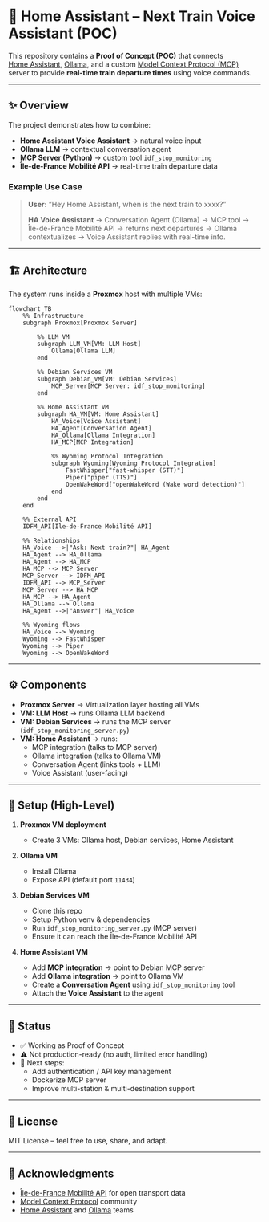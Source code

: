 # 🚉 Home Assistant – Next Train Voice Assistant (POC)

This repository contains a **Proof of Concept (POC)** that connects  
[Home Assistant](https://www.home-assistant.io/), [Ollama](https://ollama.ai/), and a custom [Model Context Protocol (MCP)](https://modelcontextprotocol.io/) server to provide **real-time train departure times** using voice commands.

---

## ✨ Overview

The project demonstrates how to combine:

- **Home Assistant Voice Assistant** → natural voice input  
- **Ollama LLM** → contextual conversation agent  
- **MCP Server (Python)** → custom tool `idf_stop_monitoring`  
- **Île-de-France Mobilité API** → real-time train departure data  

### Example Use Case

> **User:** “Hey Home Assistant, when is the next train to xxxx?”  
>
> **HA Voice Assistant** → Conversation Agent (Ollama) → MCP tool → Île-de-France Mobilité API → returns next departures → Ollama contextualizes → Voice Assistant replies with real-time info.  

---

## 🏗️ Architecture

The system runs inside a **Proxmox** host with multiple VMs:

```mermaid
flowchart TB
    %% Infrastructure
    subgraph Proxmox[Proxmox Server]
        
        %% LLM VM
        subgraph LLM_VM[VM: LLM Host]
            Ollama[Ollama LLM]
        end

        %% Debian Services VM
        subgraph Debian_VM[VM: Debian Services]
            MCP_Server[MCP Server: idf_stop_monitoring]
        end

        %% Home Assistant VM
        subgraph HA_VM[VM: Home Assistant]
            HA_Voice[Voice Assistant]
            HA_Agent[Conversation Agent]
            HA_Ollama[Ollama Integration]
            HA_MCP[MCP Integration]

            %% Wyoming Protocol Integration
            subgraph Wyoming[Wyoming Protocol Integration]
                FastWhisper["fast-whisper (STT)"]
                Piper["piper (TTS)"]
                OpenWakeWord["openWakeWord (Wake word detection)"]
            end
        end
    end

    %% External API
    IDFM_API[Île-de-France Mobilité API]

    %% Relationships
    HA_Voice -->|"Ask: Next train?"| HA_Agent
    HA_Agent --> HA_Ollama
    HA_Agent --> HA_MCP
    HA_MCP --> MCP_Server
    MCP_Server --> IDFM_API
    IDFM_API --> MCP_Server
    MCP_Server --> HA_MCP
    HA_MCP --> HA_Agent
    HA_Ollama --> Ollama
    HA_Agent -->|"Answer"| HA_Voice

    %% Wyoming flows
    HA_Voice --> Wyoming
    Wyoming --> FastWhisper
    Wyoming --> Piper
    Wyoming --> OpenWakeWord
```
---

## ⚙️ Components

- **Proxmox Server** → Virtualization layer hosting all VMs  
- **VM: LLM Host** → runs Ollama LLM backend  
- **VM: Debian Services** → runs the MCP server (`idf_stop_monitoring_server.py`)  
- **VM: Home Assistant** → runs:
  - MCP integration (talks to MCP server)  
  - Ollama integration (talks to Ollama VM)  
  - Conversation Agent (links tools + LLM)  
  - Voice Assistant (user-facing)  

---

## 🚀 Setup (High-Level)

1. **Proxmox VM deployment**
   - Create 3 VMs: Ollama host, Debian services, Home Assistant  

2. **Ollama VM**
   - Install Ollama  
   - Expose API (default port `11434`)  

3. **Debian Services VM**
   - Clone this repo  
   - Setup Python venv & dependencies  
   - Run `idf_stop_monitoring_server.py` (MCP server)  
   - Ensure it can reach the Île-de-France Mobilité API  

4. **Home Assistant VM**
   - Add **MCP integration** → point to Debian MCP server  
   - Add **Ollama integration** → point to Ollama VM  
   - Create a **Conversation Agent** using `idf_stop_monitoring` tool  
   - Attach the **Voice Assistant** to the agent  

---

## 📌 Status

- ✅ Working as Proof of Concept  
- ⚠️ Not production-ready (no auth, limited error handling)  
- 🎯 Next steps:  
  - Add authentication / API key management  
  - Dockerize MCP server  
  - Improve multi-station & multi-destination support  

---

## 📜 License

MIT License – feel free to use, share, and adapt.  

---

## 🙌 Acknowledgments

- [Île-de-France Mobilité API](https://www.iledefrance-mobilites.fr/) for open transport data  
- [Model Context Protocol](https://modelcontextprotocol.io/) community  
- [Home Assistant](https://www.home-assistant.io/) and [Ollama](https://ollama.ai/) teams  




